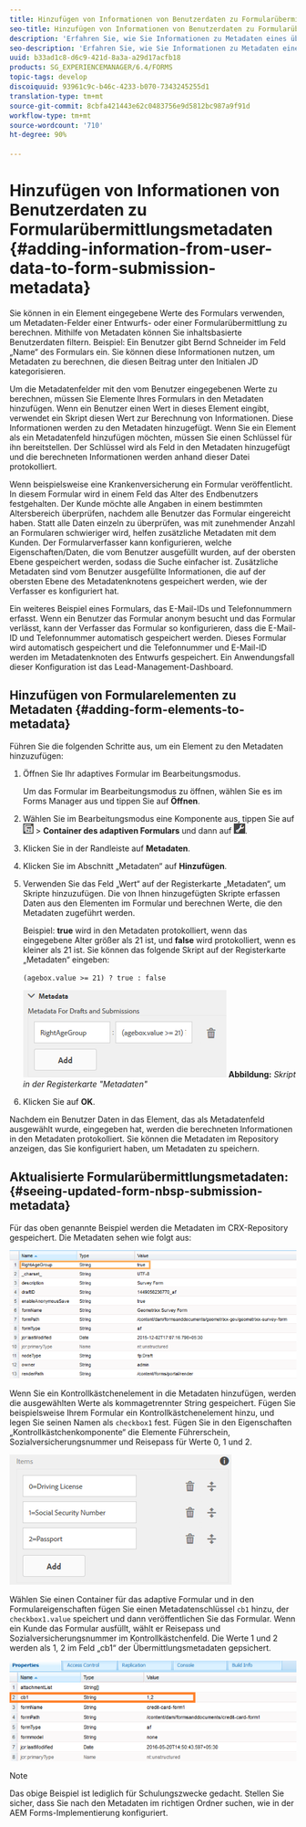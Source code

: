 ```yaml
---
title: Hinzufügen von Informationen von Benutzerdaten zu Formularübermittlungsmetadaten
seo-title: Hinzufügen von Informationen von Benutzerdaten zu Formularübermittlungsmetadaten
description: 'Erfahren Sie, wie Sie Informationen zu Metadaten eines übermittelten Formulars mit vom Benutzer bereitgestellten Daten hinzufügen. '
seo-description: 'Erfahren Sie, wie Sie Informationen zu Metadaten eines übermittelten Formulars mit vom Benutzer bereitgestellten Daten hinzufügen. '
uuid: b33ad1c8-d6c9-421d-8a3a-a29d17acfb18
products: SG_EXPERIENCEMANAGER/6.4/FORMS
topic-tags: develop
discoiquuid: 93961c9c-b46c-4233-b070-7343245255d1
translation-type: tm+mt
source-git-commit: 8cbfa421443e62c0483756e9d5812bc987a9f91d
workflow-type: tm+mt
source-wordcount: '710'
ht-degree: 90%

---
```



# Hinzufügen von Informationen von Benutzerdaten zu Formularübermittlungsmetadaten {#adding-information-from-user-data-to-form-submission-metadata}

Sie können in ein Element eingegebene Werte des Formulars verwenden, um Metadaten-Felder einer Entwurfs- oder einer Formularübermittlung zu berechnen. Mithilfe von Metadaten können Sie inhaltsbasierte Benutzerdaten filtern. Beispiel: Ein Benutzer gibt Bernd Schneider im Feld „Name“ des Formulars ein. Sie können diese Informationen nutzen, um Metadaten zu berechnen, die diesen Beitrag unter den Initialen JD kategorisieren.

Um die Metadatenfelder mit den vom Benutzer eingegebenen Werte zu berechnen, müssen Sie Elemente Ihres Formulars in den Metadaten hinzufügen. Wenn ein Benutzer einen Wert in dieses Element eingibt, verwendet ein Skript diesen Wert zur Berechnung von Informationen. Diese Informationen werden zu den Metadaten hinzugefügt. Wenn Sie ein Element als ein Metadatenfeld hinzufügen möchten, müssen Sie einen Schlüssel für ihn bereitstellen. Der Schlüssel wird als Feld in den Metadaten hinzugefügt und die berechneten Informationen werden anhand dieser Datei protokolliert.

Wenn beispielsweise eine Krankenversicherung ein Formular veröffentlicht. In diesem Formular wird in einem Feld das Alter des Endbenutzers festgehalten. Der Kunde möchte alle Angaben in einem bestimmten Altersbereich überprüfen, nachdem alle Benutzer das Formular eingereicht haben. Statt alle Daten einzeln zu überprüfen, was mit zunehmender Anzahl an Formularen schwieriger wird, helfen zusätzliche Metadaten mit dem Kunden. Der Formularverfasser kann konfigurieren, welche Eigenschaften/Daten, die vom Benutzer ausgefüllt wurden, auf der obersten Ebene gespeichert werden, sodass die Suche einfacher ist. Zusätzliche Metadaten sind vom Benutzer ausgefüllte Informationen, die auf der obersten Ebene des Metadatenknotens gespeichert werden, wie der Verfasser es konfiguriert hat.

Ein weiteres Beispiel eines Formulars, das E-Mail-IDs und Telefonnummern erfasst. Wenn ein Benutzer das Formular anonym besucht und das Formular verlässt, kann der Verfasser das Formular so konfigurieren, dass die E-Mail-ID und Telefonnummer automatisch gespeichert werden. Dieses Formular wird automatisch gespeichert und die Telefonnummer und E-Mail-ID werden im Metadatenknoten des Entwurfs gespeichert. Ein Anwendungsfall dieser Konfiguration ist das Lead-Management-Dashboard.

## Hinzufügen von Formularelementen zu Metadaten  {#adding-form-elements-to-metadata}

Führen Sie die folgenden Schritte aus, um ein Element zu den Metadaten hinzuzufügen:

1. Öffnen Sie Ihr adaptives Formular im Bearbeitungsmodus.

   Um das Formular im Bearbeitungsmodus zu öffnen, wählen Sie es im Forms Manager aus und tippen Sie auf **Öffnen**.

1. Wählen Sie im Bearbeitungsmodus eine Komponente aus, tippen Sie auf ![Feldebene](assets/field-level.png) > **Container des adaptiven Formulars** und dann auf ![cmppr](assets/cmppr.png).
1. Klicken Sie in der Randleiste auf **Metadaten**.
1. Klicken Sie im Abschnitt „Metadaten“ auf **Hinzufügen**.
1. Verwenden Sie das Feld „Wert“ auf der Registerkarte „Metadaten“, um Skripte hinzuzufügen. Die von Ihnen hinzugefügten Skripte erfassen Daten aus den Elementen im Formular und berechnen Werte, die den Metadaten zugeführt werden.

   Beispiel: **true** wird in den Metadaten protokolliert, wenn das eingegebene Alter größer als 21 ist, und **false** wird protokolliert, wenn es kleiner als 21 ist. Sie können das folgende Skript auf der Registerkarte „Metadaten“ eingeben:

   `(agebox.value >= 21) ? true : false`

   ![Metadatenskript](assets/add-element-metadata.png)
   **Abbildung:** *Skript in der Registerkarte &quot;Metadaten&quot;*

1. Klicken Sie auf **OK**.

Nachdem ein Benutzer Daten in das Element, das als Metadatenfeld ausgewählt wurde, eingegeben hat, werden die berechneten Informationen in den Metadaten protokolliert. Sie können die Metadaten im Repository anzeigen, das Sie konfiguriert haben, um Metadaten zu speichern.

## Aktualisierte Formularübermittlungsmetadaten: {#seeing-updated-form-nbsp-submission-metadata}

Für das oben genannte Beispiel werden die Metadaten im CRX-Repository gespeichert. Die Metadaten sehen wie folgt aus:

![metadata-entry](assets/metadata-entry.png)

Wenn Sie ein Kontrollkästchenelement in die Metadaten hinzufügen, werden die ausgewählten Werte als kommagetrennter String gespeichert. Fügen Sie beispielsweise Ihrem Formular ein Kontrollkästchenelement hinzu, und legen Sie seinen Namen als `checkbox1` fest. Fügen Sie in den Eigenschaften „Kontrollkästchenkomponente“ die Elemente Führerschein, Sozialversicherungsnummer und Reisepass für Werte 0, 1 und 2.

![Speichern mehrerer Werte für ein Kontrollkästchen](assets/checkbox-metadata.png)

Wählen Sie einen Container für das adaptive Formular und in den Formulareigenschaften fügen Sie einen Metadatenschlüssel `cb1`   hinzu, der `checkbox1.value`   speichert und dann veröffentlichen Sie das Formular. Wenn ein Kunde das Formular ausfüllt, wählt er Reisepass und Sozialversicherungsnummer im Kontrollkästchenfeld. Die Werte 1 und 2 werden als 1, 2 im Feld „cb1“ der Übermittlungsmetadaten gepsichert.

![Metadateneintrag für mehrere Werte, ausgewählt in einem Kontrollkästchenfeld.](assets/metadata-entry-1.png)

>[!NOTE]
>
>Das obige Beispiel ist lediglich für Schulungszwecke gedacht. Stellen Sie sicher, dass Sie nach den Metadaten im richtigen Ordner suchen, wie in der AEM Forms-Implementierung konfiguriert.

